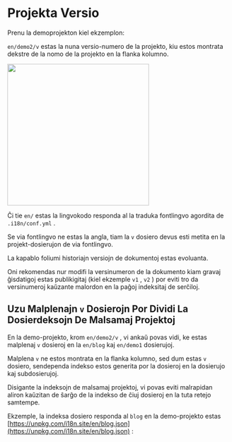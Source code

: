 # Projekta Versio

Prenu la demoprojekton kiel ekzemplon:

`en/demo2/v` estas la nuna versio-numero de la projekto, kiu estos montrata dekstre de la nomo de la projekto en la flanka kolumno.

<img src="https://p.3ti.site/1721290486.avif" width="320px">

Ĉi tie `en/` estas la lingvokodo responda al la traduka fontlingvo agordita de `.i18n/conf.yml` .

Se via fontlingvo ne estas la angla, tiam la `v` dosiero devus esti metita en la projekt-dosierujon de via fontlingvo.

La kapablo foliumi historiajn versiojn de dokumentoj estas evoluanta.

Oni rekomendas nur modifi la versinumeron de la dokumento kiam gravaj ĝisdatigoj estas publikigitaj (kiel ekzemple `v1` , `v2` ) por eviti tro da versinumeroj kaŭzante malordon en la paĝoj indeksitaj de serĉiloj.

## Uzu Malplenajn `v` Dosierojn Por Dividi La Dosierdeksojn De Malsamaj Projektoj

En la demo-projekto, krom `en/demo2/v` , vi ankaŭ povas vidi, ke estas malplenaj `v` dosieroj en la `en/blog` kaj `en/demo1` dosierujoj.

Malplena `v` ne estos montrata en la flanka kolumno, sed dum estas `v` dosiero, sendependa indekso estos generita por la dosieroj en la dosierujo kaj subdosierujoj.

Disigante la indeksojn de malsamaj projektoj, vi povas eviti malrapidan aliron kaŭzitan de ŝarĝo de la indekso de ĉiuj dosieroj en la tuta retejo samtempe.

Ekzemple, la indeksa dosiero responda al `blog` en la demo-projekto estas [https://unpkg.com/i18n.site/en/blog.json](https://unpkg.com/i18n.site/en/blog.json) :
